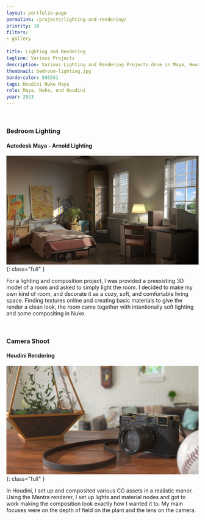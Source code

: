 ```yaml
---
layout: portfolio-page
permalink: /projects/lighting-and-rendering/
priority: 10
filters:
- gallery

title: Lighting and Rendering
tagline: Various Projects
description: Various Lighting and Rendering Projects done in Maya, Houdini, and Nuke
thumbnail: bedroom-lighting.jpg
bordercolor: 595551
tags: Houdini Nuke Maya
role: Maya, Nuke, and Houdini
year: 2023
---
```


<br>

###  Bedroom Lighting
#### Autodesk Maya - Arnold Lighting

![](bedroom-lighting.jpg){: class="full" }

For a lighting and composition project, I was provided a preexisting 3D model of a room and asked to simply light the room. I decided to make my own kind of room, and decorate it as a cozy, soft, and comfortable living space. Finding textures online and creating basic materials to give the render a clean look, the room came together with intentionally soft lighting and some compositing in Nuke.

<br>

### Camera Shoot
#### Houdini Rendering

![](camera-shoot.jpg){: class="full" }

In Houdini, I set up and composited various CG assets in a realistic manor. Using the Mantra renderer, I set up lights and material nodes and got to work making the composition look exactly how I wanted it to. My main focuses were on the depth of field on the plant and the lens on the camera.
